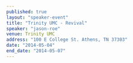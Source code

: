 ```yaml
---
published: true
layout: "speaker-event"
title: "Trinity UMC - Revival"
speaker: "jason-roe"
venue: Trinity UMC
address: "100 E College St. Athens, TN 37303"
date: "2014-05-04"
end_date: "2014-05-07"
---
```



